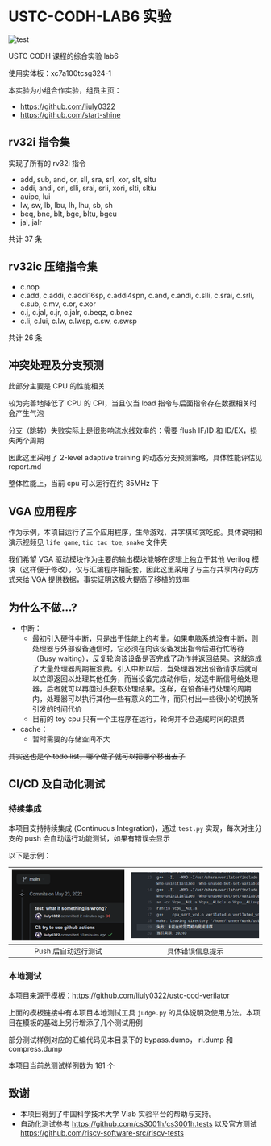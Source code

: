 # USTC-CODH-LAB6 实验

![test](https://github.com/liuly0322/ustc-codh-lab6/actions/workflows/test.yml/badge.svg)

USTC CODH 课程的综合实验 lab6

使用实体板：xc7a100tcsg324-1

本实验为小组合作实验，组员主页：

- <https://github.com/liuly0322>
- <https://github.com/start-shine>

## rv32i 指令集

实现了所有的 rv32i 指令

- add, sub, and, or, sll, sra, srl, xor, slt, sltu
- addi, andi, ori, slli, srai, srli, xori, slti, sltiu
- auipc, lui
- lw, sw, lb, lbu, lh, lhu, sb, sh
- beq, bne, blt, bge, bltu, bgeu
- jal, jalr

共计 37 条

## rv32ic 压缩指令集

- c.nop
- c.add, c.addi, c.addi16sp, c.addi4spn, c.and, c.andi, c.slli, c.srai, c.srli, c.sub, c.mv, c.or, c.xor
- c.j, c.jal, c.jr, c.jalr, c.beqz, c.bnez
- c.li, c.lui, c.lw, c.lwsp, c.sw, c.swsp

共计 26 条

## 冲突处理及分支预测

此部分主要是 CPU 的性能相关

较为完善地降低了 CPU 的 CPI，当且仅当 load 指令与后面指令存在数据相关时会产生气泡

分支（跳转）失败实际上是很影响流水线效率的：需要 flush IF/ID 和 ID/EX，损失两个周期

因此这里采用了 2-level adaptive training 的动态分支预测策略，具体性能评估见 report.md

整体性能上，当前 cpu 可以运行在约 85MHz 下

## VGA 应用程序

作为示例，本项目运行了三个应用程序，生命游戏，井字棋和贪吃蛇。具体说明和演示视频见 `life_game`, `tic_tac_toe`, `snake` 文件夹

我们希望 VGA 驱动模块作为主要的输出模块能够在逻辑上独立于其他 Verilog 模块（这样便于修改），仅与汇编程序相配套，因此这里采用了与主存共享内存的方式来给 VGA 提供数据，事实证明这极大提高了移植的效率

## 为什么不做...?

- 中断：
  - 最初引入硬件中断，只是出于性能上的考量。如果电脑系统没有中断，则处理器与外部设备通信时，它必须在向该设备发出指令后进行忙等待（Busy waiting），反复轮询该设备是否完成了动作并返回结果。这就造成了大量处理器周期被浪费。引入中断以后，当处理器发出设备请求后就可以立即返回以处理其他任务，而当设备完成动作后，发送中断信号给处理器，后者就可以再回过头获取处理结果。这样，在设备进行处理的周期内，处理器可以执行其他一些有意义的工作，而只付出一些很小的切换所引发的时间代价
  - 目前的 toy cpu 只有一个主程序在运行，轮询并不会造成时间的浪费
- cache：
  - 暂时需要的存储空间不大

~~其实这也是个 todo list，哪个做了就可以把哪个移出去了~~

## CI/CD 及自动化测试

### 持续集成

本项目支持持续集成 (Continuous Integration)，通过 `test.py` 实现，每次对主分支的 push 会自动运行功能测试，如果有错误会显示

以下是示例：

| ![image-20220523150827507](report/ci.png) | ![image-20220523150934880](report/ci-fail.png) |
| :---------------------------------------: | :--------------------------------------------: |
|            Push 后自动运行测试            |                具体错误信息提示                |

### 本地测试

本项目来源于模板：<https://github.com/liuly0322/ustc-cod-verilator>

上面的模板链接中有本项目本地测试工具 `judge.py` 的具体说明及使用方法。本项目在模板的基础上另行增添了几个测试用例

部分测试样例对应的汇编代码见本目录下的 bypass.dump， ri.dump 和 compress.dump

本项目当前总测试样例数为 181 个

## 致谢

- 本项目得到了中国科学技术大学 Vlab 实验平台的帮助与支持。
- 自动化测试参考 <https://github.com/cs3001h/cs3001h.tests> 以及官方测试 <https://github.com/riscv-software-src/riscv-tests>
